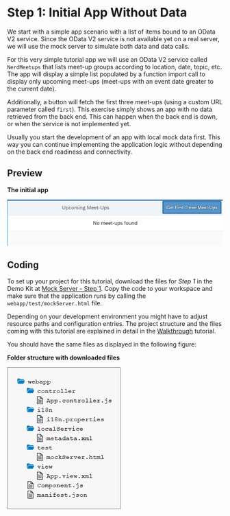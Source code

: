 <!-- loio7a78f1b707c248fd9ec53dcb5f10814c -->

# Step 1: Initial App Without Data

We start with a simple app scenario with a list of items bound to an OData V2 service. Since the OData V2 service is not available yet on a real server, we will use the mock server to simulate both data and data calls.

For this very simple tutorial app we will use an OData V2 service called `NerdMeetups` that lists meet-up groups according to location, date, topic, etc. The app will display a simple list populated by a function import call to display only upcoming meet-ups \(meet-ups with an event date greater to the current date\).

Additionally, a button will fetch the first three meet-ups \(using a custom URL parameter called `first`\). This exercise simply shows an app with no data retrieved from the back end. This can happen when the back end is down, or when the service is not implemented yet.

Usually you start the development of an app with local mock data first. This way you can continue implementing the application logic without depending on the back end readiness and connectivity.



## Preview

  
  
**The initial app**

![](images/Tutorial_Mock_Server_Step_01_3a29b22.png "The initial app")



## Coding

To set up your project for this tutorial, download the files for *Step 1* in the Demo Kit at [Mock Server - Step 1](https://ui5.sap.com/#/entity/sap.ui.core.tutorial.mockserver/sample/sap.ui.core.tutorial.mockserver.01). Copy the code to your workspace and make sure that the application runs by calling the `webapp/test/mockServer.html` file.

Depending on your development environment you might have to adjust resource paths and configuration entries. The project structure and the files coming with this tutorial are explained in detail in the [Walkthrough](walkthrough-tutorial-3da5f4b.md) tutorial.

You should have the same files as displayed in the following figure:

  
  
**Folder structure with downloaded files**

![](images/Tutorial_Mock_Server_Step_1_Folders_026a908.png "Folder structure with downloaded files")

